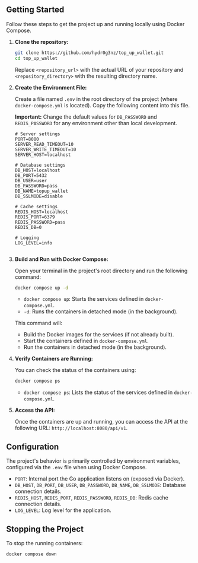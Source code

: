## Getting Started

Follow these steps to get the project up and running locally using Docker Compose.

1.  **Clone the repository:**

    ```bash
    git clone https://github.com/hydr0g3nz/top_up_wallet.git
    cd top_up_wallet
    ```
    Replace `<repository_url>` with the actual URL of your repository and `<repository_directory>` with the resulting directory name.

2.  **Create the Environment File:**

    Create a file named `.env` in the root directory of the project (where `docker-compose.yml` is located). Copy the following content into this file.

    **Important:** Change the default values for `DB_PASSWORD` and `REDIS_PASSWORD` for any environment other than local development.

    ```env
    # Server settings
    PORT=8080
    SERVER_READ_TIMEOUT=10
    SERVER_WRITE_TIMEOUT=10
    SERVER_HOST=localhost

    # Database settings
    DB_HOST=localhost
    DB_PORT=5432
    DB_USER=user
    DB_PASSWORD=pass
    DB_NAME=topup_wallet
    DB_SSLMODE=disable

    # Cache settings
    REDIS_HOST=localhost
    REDIS_PORT=6379
    REDIS_PASSWORD=pass
    REDIS_DB=0

    # Logging
    LOG_LEVEL=info


    ```


3.  **Build and Run with Docker Compose:**

    Open your terminal in the project's root directory and run the following command:

    ```bash
    docker compose up -d
    ```

    * `docker compose up`: Starts the services defined in `docker-compose.yml`.
    * `-d`: Runs the containers in detached mode (in the background).

    This command will:
    * Build the Docker images for the services (if not already built).
    * Start the containers defined in `docker-compose.yml`.
    * Run the containers in detached mode (in the background).

4.  **Verify Containers are Running:**

    You can check the status of the containers using:

    ```bash
    docker compose ps
    ```

    * `docker compose ps`: Lists the status of the services defined in `docker-compose.yml`.

5.  **Access the API:**

    Once the containers are up and running, you can access the API at the following URL: `http://localhost:8080/api/v1`.


## Configuration

The project's behavior is primarily controlled by environment variables, configured via the `.env` file when using Docker Compose.

* `PORT`: Internal port the Go application listens on (exposed via Docker).
* `DB_HOST`, `DB_PORT`, `DB_USER`, `DB_PASSWORD`, `DB_NAME`, `DB_SSLMODE`: Database connection details.
* `REDIS_HOST`, `REDIS_PORT`, `REDIS_PASSWORD`, `REDIS_DB`: Redis cache connection details.
* `LOG_LEVEL`: Log level for the application.

## Stopping the Project

To stop the running containers:

```bash
docker compose down
